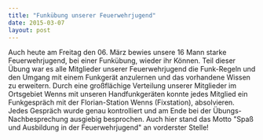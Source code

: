 ```yaml
---
title: "Funkübung unserer Feuerwehrjugend"
date: 2015-03-07
layout: post
---
```


Auch heute am Freitag den 06. März bewies unsere 16 Mann starke Feuerwehrjugend, bei einer Funkübung, wieder ihr Können. Teil dieser Übung war es alle Mitglieder unserer Feuerwehrjugend die Funk-Regeln und den Umgang mit einem Funkgerät anzulernen und das vorhandene Wissen zu erweitern. Durch eine großflächige Verteilung unserer Mitglieder im Ortsgebiet Wenns mit unseren Handfunkgeräten konnte jedes Mitglied ein Funkgespräch mit der Florian-Station Wenns (Fixstation), absolvieren. Jedes Gespräch wurde genau kontrolliert und am Ende bei der Übungs-Nachbesprechung ausgiebig besprochen.
Auch hier stand das Motto "Spaß und Ausbildung in der Feuerwehrjugend" an vorderster Stelle!